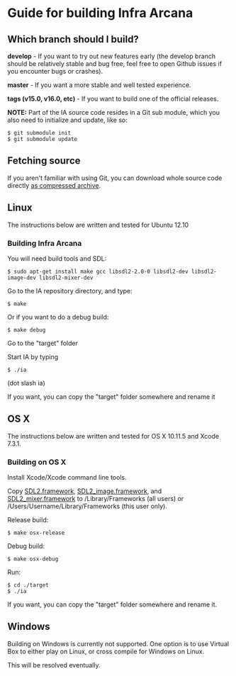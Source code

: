 # Guide for building Infra Arcana

## Which branch	should I build?
**develop** - If you want to try out new features early (the develop branch should be relatively stable and bug free, feel free to open Github issues if you encounter bugs or crashes).

**master** - If you want a more stable and well tested experience.

**tags (v15.0, v16.0, etc)** - If you want to build one of the official releases.

**NOTE:** Part of the IA source code resides in a Git sub module, which you also need to initialize and update, like so:

    $ git submodule init
    $ git submodule update

## Fetching source

If you aren't familiar with using Git, you can download whole source code directly [as compressed archive](https://github.com/InfraArcana/ia/archive/master.zip).

## Linux

The instructions below are written and tested for Ubuntu 12.10

### Building Infra Arcana

You will need build tools and SDL:

    $ sudo apt-get install make gcc libsdl2-2.0-0 libsdl2-dev libsdl2-image-dev libsdl2-mixer-dev

Go to the IA repository directory, and type:

    $ make

Or if you want to do a debug build:

    $ make debug

Go to the "target" folder

Start IA by typing

    $ ./ia

(dot slash ia)

If you want, you can copy the "target" folder somewhere and rename it

## OS X

The instructions below are written and tested for OS X 10.11.5 and Xcode 7.3.1.

### Building on OS X

Install Xcode/Xcode command line tools.

Copy [SDL2.framework](http://www.libsdl.org/download-2.0.php), [SDL2\_image.framework](http://www.libsdl.org/projects/SDL_image/), and [SDL2\_mixer.framework](http://www.libsdl.org/projects/SDL_mixer/) to /Library/Frameworks (all users) or /Users/Username/Library/Frameworks (this user only).

Release build:

    $ make osx-release

Debug build:

    $ make osx-debug

Run:

    $ cd ./target
    $ ./ia

If you want, you can copy the "target" folder somewhere and rename it.

## Windows

Building on Windows is currently not supported. One option is to use Virtual Box to either play on Linux, or cross compile for Windows on Linux.

This will be resolved eventually.
